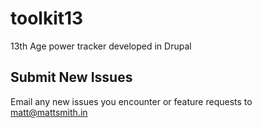 toolkit13
=========

13th Age power tracker developed in Drupal

## Submit New Issues
Email any new issues you encounter or feature requests to matt@mattsmith.in
